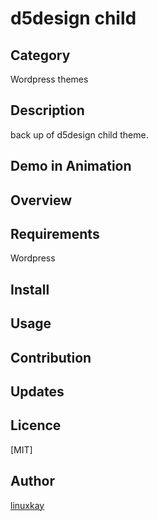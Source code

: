 # d5design child 

## Category

Wordpress themes

## Description

back up of d5design child theme.

## Demo in Animation

## Overview

## Requirements

Wordpress

## Install

## Usage

## Contribution

## Updates

## Licence
[MIT]

## Author

[linuxkay](https://github.com/linuxkay)
